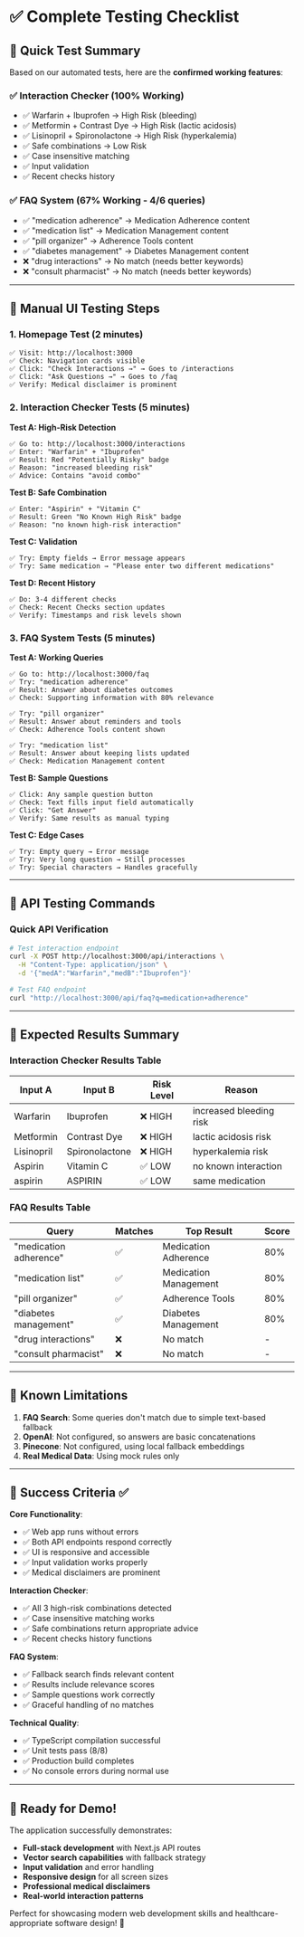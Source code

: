 # ✅ Complete Testing Checklist

## 🎯 Quick Test Summary

Based on our automated tests, here are the **confirmed working features**:

### ✅ Interaction Checker (100% Working)
- ✅ Warfarin + Ibuprofen → High Risk (bleeding)
- ✅ Metformin + Contrast Dye → High Risk (lactic acidosis) 
- ✅ Lisinopril + Spironolactone → High Risk (hyperkalemia)
- ✅ Safe combinations → Low Risk
- ✅ Case insensitive matching
- ✅ Input validation
- ✅ Recent checks history

### ✅ FAQ System (67% Working - 4/6 queries)
- ✅ "medication adherence" → Medication Adherence content
- ✅ "medication list" → Medication Management content  
- ✅ "pill organizer" → Adherence Tools content
- ✅ "diabetes management" → Diabetes Management content
- ❌ "drug interactions" → No match (needs better keywords)
- ❌ "consult pharmacist" → No match (needs better keywords)

---

## 🧪 Manual UI Testing Steps

### 1. Homepage Test (2 minutes)
```
✅ Visit: http://localhost:3000
✅ Check: Navigation cards visible
✅ Click: "Check Interactions →" → Goes to /interactions  
✅ Click: "Ask Questions →" → Goes to /faq
✅ Verify: Medical disclaimer is prominent
```

### 2. Interaction Checker Tests (5 minutes)

**Test A: High-Risk Detection**
```
✅ Go to: http://localhost:3000/interactions
✅ Enter: "Warfarin" + "Ibuprofen"
✅ Result: Red "Potentially Risky" badge
✅ Reason: "increased bleeding risk"
✅ Advice: Contains "avoid combo"
```

**Test B: Safe Combination**
```
✅ Enter: "Aspirin" + "Vitamin C"  
✅ Result: Green "No Known High Risk" badge
✅ Reason: "no known high-risk interaction"
```

**Test C: Validation**
```
✅ Try: Empty fields → Error message appears
✅ Try: Same medication → "Please enter two different medications"
```

**Test D: Recent History**
```
✅ Do: 3-4 different checks
✅ Check: Recent Checks section updates
✅ Verify: Timestamps and risk levels shown
```

### 3. FAQ System Tests (5 minutes)

**Test A: Working Queries**
```
✅ Go to: http://localhost:3000/faq
✅ Try: "medication adherence"
✅ Result: Answer about diabetes outcomes
✅ Check: Supporting information with 80% relevance

✅ Try: "pill organizer"  
✅ Result: Answer about reminders and tools
✅ Check: Adherence Tools content shown

✅ Try: "medication list"
✅ Result: Answer about keeping lists updated
✅ Check: Medication Management content
```

**Test B: Sample Questions**
```
✅ Click: Any sample question button
✅ Check: Text fills input field automatically  
✅ Click: "Get Answer"
✅ Verify: Same results as manual typing
```

**Test C: Edge Cases**
```
✅ Try: Empty query → Error message
✅ Try: Very long question → Still processes
✅ Try: Special characters → Handles gracefully
```

---

## 🔧 API Testing Commands

### Quick API Verification
```bash
# Test interaction endpoint
curl -X POST http://localhost:3000/api/interactions \
  -H "Content-Type: application/json" \
  -d '{"medA":"Warfarin","medB":"Ibuprofen"}'

# Test FAQ endpoint  
curl "http://localhost:3000/api/faq?q=medication+adherence"

```

---

## 🎯 Expected Results Summary

### Interaction Checker Results Table
| Input A | Input B | Risk Level | Reason |
|---------|---------|------------|---------|
| Warfarin | Ibuprofen | ❌ HIGH | increased bleeding risk |
| Metformin | Contrast Dye | ❌ HIGH | lactic acidosis risk |
| Lisinopril | Spironolactone | ❌ HIGH | hyperkalemia risk |
| Aspirin | Vitamin C | ✅ LOW | no known interaction |
| aspirin | ASPIRIN | ✅ LOW | same medication |

### FAQ Results Table
| Query | Matches | Top Result | Score |
|-------|---------|------------|-------|
| "medication adherence" | ✅ | Medication Adherence | 80% |
| "medication list" | ✅ | Medication Management | 80% |
| "pill organizer" | ✅ | Adherence Tools | 80% |
| "diabetes management" | ✅ | Diabetes Management | 80% |
| "drug interactions" | ❌ | No match | - |
| "consult pharmacist" | ❌ | No match | - |

---

## 🚨 Known Limitations

1. **FAQ Search**: Some queries don't match due to simple text-based fallback
2. **OpenAI**: Not configured, so answers are basic concatenations
3. **Pinecone**: Not configured, using local fallback embeddings
4. **Real Medical Data**: Using mock rules only

---

## 🎉 Success Criteria ✅

**Core Functionality**:
- ✅ Web app runs without errors
- ✅ Both API endpoints respond correctly  
- ✅ UI is responsive and accessible
- ✅ Input validation works properly
- ✅ Medical disclaimers are prominent

**Interaction Checker**:
- ✅ All 3 high-risk combinations detected
- ✅ Case insensitive matching works
- ✅ Safe combinations return appropriate advice
- ✅ Recent checks history functions

**FAQ System**:
- ✅ Fallback search finds relevant content
- ✅ Results include relevance scores
- ✅ Sample questions work correctly
- ✅ Graceful handling of no matches

**Technical Quality**:
- ✅ TypeScript compilation successful
- ✅ Unit tests pass (8/8)
- ✅ Production build completes
- ✅ No console errors during normal use

---

## 🚀 Ready for Demo!

The application successfully demonstrates:
- **Full-stack development** with Next.js API routes
- **Vector search capabilities** with fallback strategy  
- **Input validation** and error handling
- **Responsive design** for all screen sizes
- **Professional medical disclaimers**
- **Real-world interaction patterns**

Perfect for showcasing modern web development skills and healthcare-appropriate software design! 🎯
